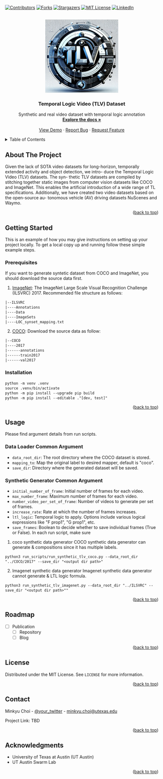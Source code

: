 
<a name="readme-top"></a>

[![Contributors][contributors-shield]][contributors-url]
[![Forks][forks-shield]][forks-url]
[![Stargazers][stars-shield]][stars-url]
[![MIT License][license-shield]][license-url]
[![LinkedIn][linkedin-shield]][linkedin-url]

<!-- PROJECT LOGO -->
<br />
<div align="center">
  <a href="https://github.com/UTAustin-SwarmLab/temporal-logic-video-dataset">
    <img src="images/logo.png" alt="Logo" width="240" height="240">
  </a>

  <h3 align="center">Temporal Logic Video (TLV) Dataset</h3>

  <p align="center">
    Synthetic and real video dataset with temporal logic annotation
    <br />
    <a href="https://github.com/UTAustin-SwarmLab/temporal-logic-video-dataset"><strong>Explore the docs »</strong></a>
    <br />
    <br />
    <a href="https://github.com/UTAustin-SwarmLab/temporal-logic-video-dataset">View Demo</a>
    ·
    <a href="https://github.com/UTAustin-SwarmLab/temporal-logic-video-dataset/issues">Report Bug</a>
    ·
    <a href="https://github.com/UTAustin-SwarmLab/temporal-logic-video-dataset">Request Feature</a>
  </p>
</div>


<!-- TABLE OF CONTENTS -->
<details>
  <summary>Table of Contents</summary>
  <ol>
    <li><a href="#about-the-project">About The Project</a></li>
    <li>
      <a href="#getting-started">Getting Started</a>
      <ul>
        <li><a href="#prerequisites">Prerequisites</a></li>
        <li><a href="#installation">Installation</a></li>
      </ul>
    </li>
    <li><a href="#usage">Usage</a></li>
    <li><a href="#roadmap">Roadmap</a></li>
    <li><a href="#contributing">Contributing</a></li>
    <li><a href="#license">License</a></li>
    <li><a href="#contact">Contact</a></li>
    <li><a href="#acknowledgments">Acknowledgments</a></li>
  </ol>
</details>

<!-- ABOUT THE PROJECT -->
## About The Project

<!-- [![Product Name Screen Shot][product-screenshot]](https://example.com) -->

Given the lack of SOTA video datasets for long-horizon,
temporally extended activity and object detection, we intro-
duce the Temporal Logic Video (TLV) datasets. The syn-
thetic TLV datasets are compiled by stitching together static
images from computer vision datasets like COCO and
ImageNet. This enables the artificial introduction of
a wide range of TL specifications. Additionally, we have
created two video datasets based on the open-source au-
tonomous vehicle (AV) driving datasets NuScenes and
Waymo.

<p align="right">(<a href="#readme-top">back to top</a>)</p>

<!-- GETTING STARTED -->
## Getting Started

This is an example of how you may give instructions on setting up your project locally.
To get a local copy up and running follow these simple example steps.

### Prerequisites

If you want to generate syntetic dataset from COCO and ImageNet, you should download the source data first. 

1. [ImageNet](https://image-net.org/challenges/LSVRC/2017/index.php): The ImageNet Large Scale Visual Recognition Challenge (ILSVRC) 2017. Recommended file structure as follows: 
```
|--ILSVRC
|----Annotations
|----Data
|----ImageSets
|----LOC_synset_mapping.txt
```

2. [COCO](https://cocodataset.org/#download): Download the source data as follow:
```
|--COCO
|----2017
|------annotations
|------train2017
|------val2017
```

### Installation
```
python -m venv .venv
source .venv/bin/activate
python -m pip install --upgrade pip build
python -m pip install --editable ."[dev, test]"
```
   
<p align="right">(<a href="#readme-top">back to top</a>)</p>

<!-- USAGE EXAMPLES -->
## Usage
Please find argument details from run scripts. 

### Data Loader Common Argument
* `data_root_dir`: The root directory where the COCO dataset is stored.
* `mapping_to`: Map the original label to desired mapper, default is "coco".
* `save_dir`: Directory where the generated dataset will be saved.
### Synthetic Generator Common Argument
* `initial_number_of_frame`: Initial number of frames for each video.
* `max_number_frame`: Maximum number of frames for each video.
* `number_video_per_set_of_frame`: Number of videos to generate per set of frames.
* `increase_rate`: Rate at which the number of frames increases.
* `ltl_logic`: Temporal logic to apply. Options include various logical expressions like "F prop1", "G prop1", etc.
* `save_frames`: Boolean to decide whether to save individual frames (True or False).
In each run script, make sure 

1. coco synthetic data generator
COCO synthetic data generator can generate & compositions since it has multiple labels.
```
python3 run_scripts/run_synthetic_tlv_coco.py --data_root_dir "../COCO/2017" --save_dir "<output dir path>"
```

2. Imagenet synthetic data generator
Imagenet synthetic data generator cannot generate & LTL logic formula.
```
python3 run_synthetic_tlv_imagenet.py --data_root_dir "../ILSVRC" --save_dir "<output dir path>""
```

<p align="right">(<a href="#readme-top">back to top</a>)</p>



<!-- ROADMAP -->
## Roadmap

- [ ] Publication
   - [ ] Repository
   - [ ] Blog

<p align="right">(<a href="#readme-top">back to top</a>)</p>

<!-- CONTRIBUTING 
## Contributing

Contributions are what make the open source community such an amazing place to learn, inspire, and create. Any contributions you make are **greatly appreciated**.

If you have a suggestion that would make this better, please fork the repo and create a pull request. You can also simply open an issue with the tag "enhancement".
Don't forget to give the project a star! Thanks again!

1. Fork the Project
2. Create your Feature Branch (`git checkout -b feature/AmazingFeature`)
3. Commit your Changes (`git commit -m 'Add some AmazingFeature'`)
4. Push to the Branch (`git push origin feature/AmazingFeature`)
5. Open a Pull Request

<p align="right">(<a href="#readme-top">back to top</a>)</p>
-->


<!-- LICENSE -->
## License

Distributed under the MIT License. See `LICENSE` for more information.

<p align="right">(<a href="#readme-top">back to top</a>)</p>

<!-- CONTACT -->
## Contact

Minkyu Choi - [@your_twitter](https://twitter.com/MinkyuChoi7) - minkyu.choi@utexas.edu

Project Link: TBD

<p align="right">(<a href="#readme-top">back to top</a>)</p>



<!-- ACKNOWLEDGMENTS -->
## Acknowledgments

* University of Texas at Austin (UT Austin)
* UT Austin Swarm Lab

<p align="right">(<a href="#readme-top">back to top</a>)</p>



<!-- MARKDOWN LINKS & IMAGES -->
<!-- https://www.markdownguide.org/basic-syntax/#reference-style-links -->
[contributors-shield]: https://img.shields.io/github/contributors/othneildrew/Best-README-Template.svg?style=for-the-badge
[contributors-url]: https://github.com/UTAustin-SwarmLab/temporal-logic-video-dataset/graphs/contributors
[forks-shield]: https://img.shields.io/github/forks/othneildrew/Best-README-Template.svg?style=for-the-badge
[forks-url]: https://github.com/UTAustin-SwarmLab/temporal-logic-video-dataset/network/members
[stars-shield]: https://img.shields.io/github/stars/othneildrew/Best-README-Template.svg?style=for-the-badge
[stars-url]: https://github.com/UTAustin-SwarmLab/temporal-logic-video-dataset/stargazers
[issues-shield]: https://img.shields.io/github/issues/othneildrew/Best-README-Template.svg?style=for-the-badge
[issues-url]: https://github.com/UTAustin-SwarmLab/temporal-logic-video-dataset/issues
[license-shield]: https://img.shields.io/github/license/othneildrew/Best-README-Template.svg?style=for-the-badge
[license-url]: https://github.com/UTAustin-SwarmLab/temporal-logic-video-dataset/blob/master/LICENSE.txt
[linkedin-shield]: https://img.shields.io/badge/-LinkedIn-black.svg?style=for-the-badge&logo=linkedin&colorB=555
[linkedin-url]: https://www.linkedin.com/in/mchoi07/
[product-screenshot]: images/screenshot.png
